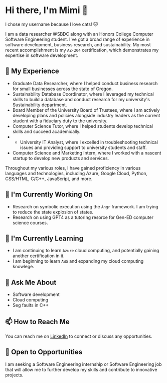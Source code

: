 # Hi there, I'm Mimi 👋
I chose my username because I love cats! 🐱

I am a data researcher @SBDC along with an Honors College Computer Software Engineering student. I've got a broad range of experience in software development, business research, and sustainability. My most recent accomplishment is my `AZ-204` certification, which demonstrates my expertise in software development. 

## 🚀 My Experience
- Graduate Data Researcher, where I helped conduct business research for small businesses across the state of Oregon.
- Sustainability Database Coordinator, where I leveraged my technical skills to build a database and conduct research for my university's Sustainability department.
- Board Member of the University Board of Trustees, where I am actively developing plans and policies alongside industry leaders as the current student with a fiduciary duty to the university.
- Computer Science Tutor, where I helped students develop technical skills and succeed academically.
- - University IT Analyst, where I excelled in troubleshooting technical issues and providing support to university students and staff.
- Computer Science and Marketing Intern, where I worked with a nascent startup to develop new products and services.

Throughout my various roles, I have gained proficiency in various languages and technologies, including Azure, Google Cloud, Python, CSS/HTML, C/C++, JavaScript, and more.

## 🔭 I'm Currently Working On
- Research on symbolic execution using the `Angr` framework. I am trying to reduce the state explosion of states.
- Research on using GPT4 as a tutoring resorce for Gen-ED computer science courses.

## 🌱 I'm Currently Learning
- I am continuing to learn `Azure` cloud computing, and potentially gaining another certification in it.
- I am beginning to learn `AWS` and expanding my cloud computing knowlege.

## 💬 Ask Me About
- Software development
- Cloud computing
- Seg faults in C++ 

## 📫 How to Reach Me
You can reach me on [LinkedIn]((https://www.linkedin.com/in/mimi-pieper/)) to connect or discuss any opportunities.

## 🤝 Open to Opportunities
I am seeking a Software Engineering internship or Software Engineering job that will allow me to further develop my skills and contribute to innovative projects.
